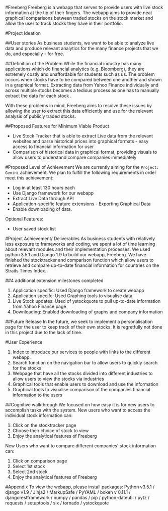 #Freeberg
Freeberg is a webapp that serves to provide users with live stock information at the tip of their fingers. The webapp aims to provide neat graphical comparisons between traded stocks on the stock market and allow the user to track stocks they have in their portfolio.


#Project Ideation 

##User stories
As business students, we want to be able to analyze live data and produce relevant analytics for the many finance projects that we do, and especially - for free.

##Definition of the Problem
While the financial industry has many applications which do financial analytics (e.g. Bloomberg), they are extremely costly and unaffordable for students such as us. The problem occurs when stocks have to be compared between one another and shown in a graphical format. Extracting data from Yahoo Finance individually and across multiple stocks becomes a tedious process as one has to manually extract the data for each stock . 

With these problems in mind, Freeberg aims to resolve these issues by allowing the user to extract this data efficiently and use for the relevant analysis of publicly traded stocks.

##Proposed Features for Minimum Viable Product
* Live Stock Tracker that is able to extract Live data from the relevant websites and parse historical prices into graphical formats - easy access to financial information for user
* Comparison of historical data in graphical format, providing visuals to allow users to understand compare companies immediately

#Proposed Level of Achievement
We are currently aiming for the `Project: Gemini` achievement. We plan to fulfill the following requirements in order meet this achievement:

* Log in at least 130 hours each
* Use Django framework for our webapp
* Extract Live Data through API
* Application-specific feature extensions - Exporting Graphical Data
* Enable downloading of data. 

Optional Features:
* User saved stock list

#Project Achievement/ Deliverables
As business students with relatively less exposure to frameworks and coding, we spent a lot of time learning about relevant modules and their implementation processes. We used python 3.5.1 and Django 1.9 to build our webapp, Freeberg. We have finished the stocktracker and comparison function which allow users to retrieve and compare up-to-date financial information for countries on the Straits Times Index.

##4 additional extension milestones completed 
1.	Application specific: Used Django framework to create webapp 
2.	Application specifc: Used Graphing tools to visualise data
3.	Live Stock updates: Used of ystockquote to pull up-to-date information from Yahoo Finance page
4.	Downloading: Enabled downloading of graphs and company information 

##Future Release 
In the future, we seek to implement a personalisation page for the user to keep track of their own stocks. It is regretfully not done in this project due to the lack of time. 

#User Experience 
1. Index  to introduce our services to people with links to the different webapp.
2. Search function on the navigation bar to allow users to quickly search for the stocks
3. Webpage that have all the stocks divided into different industries to allow users to view the stocks via industries
4. Graphical tools that enable users to download and use the information
5. Graphical tools to visualise comparison of the companies financial information to the users

##Cognitive walkthrough
We focused on how easy it is for new users to accomplish tasks with the system.
New users who want to access the individual stock information can: 
1. Click on the stocktracker page
2. Choose their choice of stock to view
3. Enjoy the analytical features of Freeberg

New Users who want to compare different companies' stock information  can:  
1. Click on comparison page 
2. Select 1st stock 
3. Select 2nd stock
4. Enjoy the analytical features of Freeberg

#Appendix
To view the webapp, please install packages: 
Python v3.5.1 / django v1.9 / Jinja2 / MarkupSafe / PyYAML / bokeh v 0.11.1 / djangorestframework / numpy / pandas / pip / python-dateutil / pytz / requests / setuptools /  six / tornado / ystockquote 
